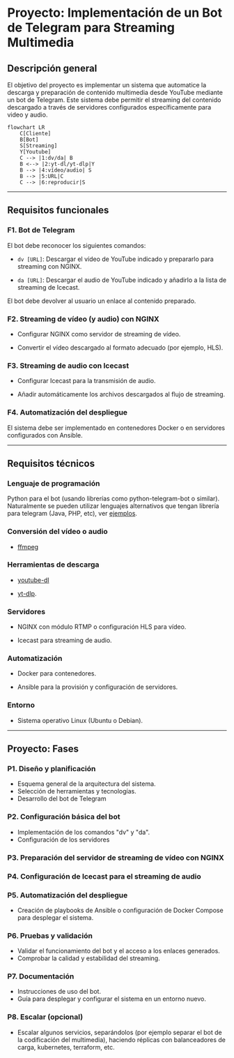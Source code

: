# Proyecto: Implementación de un Bot de Telegram para Streaming Multimedia

## Descripción general

El objetivo del proyecto es implementar un sistema que automatice la
descarga y preparación de contenido multimedia desde YouTube mediante un
bot de Telegram. Este sistema debe permitir el streaming del contenido
descargado a través de servidores configurados específicamente para video
y audio.

```mermaid
flowchart LR
    C[Cliente]
    B[Bot]
    S[Streaming]
    Y[Youtube]
    C --> |1:dv/da| B
    B <--> |2:yt-dl/yt-dlp|Y
    B --> |4:vídeo/audio| S
    B --> |5:URL|C
    C --> |6:reproducir|S
```

---

## Requisitos funcionales

### F1. Bot de Telegram

El bot debe reconocer los siguientes comandos:

- `dv [URL]`: Descargar el vídeo de YouTube indicado y prepararlo para
   streaming con NGINX.

- `da [URL]`: Descargar el audio de YouTube indicado y añadirlo a la lista
  de streaming de Icecast.

El bot debe devolver al usuario un enlace al contenido preparado.

### F2. Streaming de vídeo (y audio) con NGINX

- Configurar NGINX como servidor de streaming de vídeo.

- Convertir el vídeo descargado al formato adecuado (por ejemplo, HLS).

### F3. Streaming de audio con Icecast

- Configurar Icecast para la transmisión de audio.

- Añadir automáticamente los archivos descargados al flujo de streaming.

### F4. Automatización del despliegue

El sistema debe ser implementado en contenedores Docker o en servidores
configurados con Ansible.

---

## Requisitos técnicos

### Lenguaje de programación

Python para el bot (usando librerías como python-telegram-bot o similar).
Naturalmente se pueden utilizar lenguajes alternativos que tengan librería
para telegram (Java, PHP, etc), ver
[ejemplos](https://core.telegram.org/bots/samples).

### Conversión del vídeo o audio

- [ffmpeg](https://www.ffmpeg.org/)

### Herramientas de descarga

- [youtube-dl](https://github.com/ytdl-org/youtube-dl)

- [yt-dlp](https://github.com/yt-dlp/yt-dlp).

### Servidores

- NGINX con módulo RTMP o configuración HLS para vídeo.

- Icecast para streaming de audio.

### Automatización

- Docker para contenedores.

- Ansible para la provisión y configuración de servidores.

### Entorno

- Sistema operativo Linux (Ubuntu o Debian).

---

## Proyecto: Fases

### P1. Diseño y planificación

- Esquema general de la arquitectura del sistema.
- Selección de herramientas y tecnologías.
- Desarrollo del bot de Telegram

### P2. Configuración básica del bot

- Implementación de los comandos "dv" y "da".
- Configuración de los servidores

### P3. Preparación del servidor de streaming de vídeo con NGINX

### P4. Configuración de Icecast para el streaming de audio

### P5. Automatización del despliegue

- Creación de playbooks de Ansible o configuración de Docker Compose para
  desplegar el sistema.

### P6. Pruebas y validación

- Validar el funcionamiento del bot y el acceso a los enlaces generados.
- Comprobar la calidad y estabilidad del streaming.

### P7. Documentación

- Instrucciones de uso del bot.
- Guía para desplegar y configurar el sistema en un entorno nuevo.

### P8. Escalar (opcional)

- Escalar algunos servicios, separándolos (por ejemplo separar el bot de
  la codificación del multimedia), haciendo réplicas con balanceadores
  de carga, kubernetes, terraform, etc.
